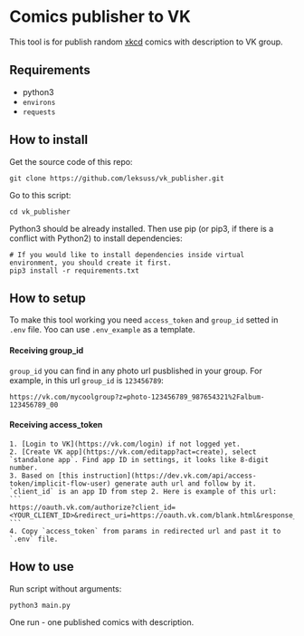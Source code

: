 # Comics publisher to VK

This tool is for publish random [xkcd](https://xkcd.com/) comics with description to VK group.

## Requirements

 - python3
 - `environs`
 - `requests`

## How to install

Get the source code of this repo:
```
git clone https://github.com/leksuss/vk_publisher.git
```

Go to this script:
```
cd vk_publisher
```

Python3 should be already installed. Then use pip (or pip3, if there is a conflict with Python2) to install dependencies:
```
# If you would like to install dependencies inside virtual environment, you should create it first.
pip3 install -r requirements.txt
```

## How to setup

To make this tool working you need `access_token` and `group_id` setted in `.env` file. Yoo can use `.env_example` as a template. 

#### Receiving group_id

`group_id` you can find in any photo url pusblished in your group. For example, in this url `group_id` is `123456789`:
```
https://vk.com/mycoolgroup?z=photo-123456789_987654321%2Falbum-123456789_00
```

#### Receiving access_token

    1. [Login to VK](https://vk.com/login) if not logged yet.
    2. [Create VK app](https://vk.com/editapp?act=create), select `standalone app`. Find app ID in settings, it looks like 8-digit number.
    3. Based on [this instruction](https://dev.vk.com/api/access-token/implicit-flow-user) generate auth url and follow by it. `client_id` is an app ID from step 2. Here is example of this url:
    ```
    https://oauth.vk.com/authorize?client_id=<YOUR_CLIENT_ID>&redirect_uri=https://oauth.vk.com/blank.html&response_type=token&scope=offline,photos,manage,wall&v=5.131
    ```
    4. Copy `access_token` from params in redirected url and past it to `.env` file.


## How to use

Run script without arguments:
```
python3 main.py
```
One run - one published comics with description.
